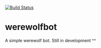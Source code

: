 [![Build Status](https://travis-ci.com/itsmeyaw/werewolfbot.svg?branch=master)](https://travis-ci.com/itsmeyaw/werewolfbot)

# werewolfbot

A simple werewolf bot. Still in development ^^
